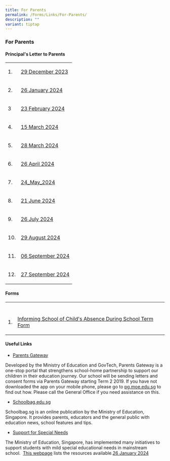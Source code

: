 ```yaml
---
title: For Parents
permalink: /Forms/Links/For-Parents/
description: ""
variant: tiptap
---
```

<h3><strong>For Parents</strong></h3>
<h4><strong>Principal's Letter to Parents</strong></h4>
<table style="minWidth: 50px">
<colgroup>
<col>
<col>
</colgroup>
<tbody>
<tr>
<td rowspan="1" colspan="1">
<p>1.</p>
</td>
<td rowspan="1" colspan="1">
<p><a href="/files/29_December_2023_Final.pdf" rel="noopener noreferrer nofollow" target="_blank">29 December 2023</a>
</p>
</td>
</tr>
<tr>
<td rowspan="1" colspan="1">
<p>2.</p>
</td>
<td rowspan="1" colspan="1">
<p><a href="/files/2024_2_Letter_to_parents_26_Jan_2024.pdf" rel="noopener noreferrer nofollow" target="_blank">26 January 2024</a>
</p>
</td>
</tr>
<tr>
<td rowspan="1" colspan="1">
<p>3</p>
</td>
<td rowspan="1" colspan="1">
<p><a href="/files/23_February_2024_Final.pdf" rel="noopener noreferrer nofollow" target="_blank">23 February 2024</a>
</p>
</td>
</tr>
<tr>
<td rowspan="1" colspan="1">
<p>4.</p>
</td>
<td rowspan="1" colspan="1">
<p><a href="/files/15_March_2024.pdf" rel="noopener noreferrer nofollow" target="_blank">15<u> </u>March 2024</a>
</p>
</td>
</tr>
<tr>
<td rowspan="1" colspan="1">
<p>5.</p>
</td>
<td rowspan="1" colspan="1">
<p><a href="/files/2024_5_Letter_to_parents_28_Mar_2024.pdf" rel="noopener noreferrer nofollow" target="_blank">28 March 2024</a>
</p>
</td>
</tr>
<tr>
<td rowspan="1" colspan="1">
<p>6.</p>
</td>
<td rowspan="1" colspan="1">
<p><a href="/files/26_April_2024_Letter_to_Parents.pdf" rel="noopener noreferrer nofollow" target="_blank">26 April 2024</a>
</p>
</td>
</tr>
<tr>
<td rowspan="1" colspan="1">
<p>7.</p>
</td>
<td rowspan="1" colspan="1">
<p><a href="/files/24_May_2024.pdf" rel="noopener noreferrer nofollow" target="_blank">24_May_2024</a>
</p>
</td>
</tr>
<tr>
<td rowspan="1" colspan="1">
<p>8.</p>
</td>
<td rowspan="1" colspan="1">
<p><a href="/files/2024_08_Letter_to_parents_21_June_2024.pdf" rel="noopener noreferrer nofollow" target="_blank">21 June 2024</a>
</p>
</td>
</tr>
<tr>
<td rowspan="1" colspan="1">
<p>9.</p>
</td>
<td rowspan="1" colspan="1">
<p><a href="/files/2024_09_Letter_to_parents_26_July_2024_final.pdf" rel="noopener noreferrer nofollow" target="_blank">26 July 2024</a>
</p>
</td>
</tr>
<tr>
<td rowspan="1" colspan="1">
<p>10.</p>
</td>
<td rowspan="1" colspan="1">
<p><a href="/files/2024_10_Letter_to_parents_29_August_2024_.pdf" rel="noopener nofollow" target="_blank">29 August 2024</a>
</p>
</td>
</tr>
<tr>
<td rowspan="1" colspan="1">
<p>11.</p>
</td>
<td rowspan="1" colspan="1">
<p><a href="/files/2024_11_Letter_to_parents_06_Sep_2024.pdf" rel="noopener nofollow" target="_blank">06 September 2024</a>
</p>
</td>
</tr>
<tr>
<td rowspan="1" colspan="1">
<p>12.</p>
</td>
<td rowspan="1" colspan="1">
<p><a href="/files/2024_12_Letter_to_parents_27_Sep_2024.pdf" rel="noopener nofollow" target="_blank">27 September 2024</a>
</p>
</td>
</tr>
</tbody>
</table>
<h4><strong>Forms</strong></h4>
<table style="minWidth: 50px">
<colgroup>
<col>
<col>
</colgroup>
<tbody>
<tr>
<th rowspan="1" colspan="1">
<p></p>
</th>
<th rowspan="1" colspan="1">
<p></p>
</th>
</tr>
<tr>
<td rowspan="1" colspan="1">
<p>1.</p>
</td>
<td rowspan="1" colspan="1">
<p><a href="/files/Absence_During_School_Term_Form_2024A.pdf" rel="noopener noreferrer nofollow" target="_blank">Informing School of Child's Absence During School Term Form</a>
</p>
</td>
</tr>
</tbody>
</table>
<h4><strong>Useful Links</strong></h4>
<ul data-tight="true" class="tight">
<li>
<p><a href="https://pg.moe.edu.sg/" rel="noopener noreferrer nofollow" target="_blank">Parents Gateway</a>
</p>
</li>
</ul>
<p>Developed by the Ministry of Education and GovTech, Parents Gateway is
a one-stop portal that strengthens school-home partnership to support our
children in their education journey. Our school will be sending letters
and consent forms via Parents Gateway starting Term 2 2019. If you have
not downloaded the app on your mobile phone, please go to&nbsp;<a href="http://pg.moe.edu.sg/" rel="noopener noreferrer nofollow" target="_blank">pg.moe.edu.sg</a>&nbsp;to
find out how. Please call the General Office if you need assistance on
this.</p>
<ul data-tight="true" class="tight">
<li>
<p><a href="https://www.schoolbag.edu.sg/" rel="noopener noreferrer nofollow" target="_blank">Schoolbag.edu.sg</a>
</p>
</li>
</ul>
<p>Schoolbag.sg is an online publication by the Ministry of Education, Singapore.
It provides parents, educators and the general public with education news,
school features and tips.</p>
<ul data-tight="true" class="tight">
<li>
<p><a href="https://www.moe.gov.sg/special-educational-needs/" rel="noopener noreferrer nofollow" target="_blank">Support for Special Needs</a>
</p>
</li>
</ul>
<p>The Ministry of Education, Singapore, has implemented many initiatives
to support students with mild special educational needs in mainstream school.&nbsp;
<a href="https://www.moe.gov.sg/special-educational-needs/" rel="noopener noreferrer nofollow" target="_blank">This webpage</a>&nbsp;lists the resources available.<a href="/files/2024_2_Letter_to_parents_26_Jan_2024.pdf" rel="noopener noreferrer nofollow" target="_blank">26 January 2024</a>
</p>